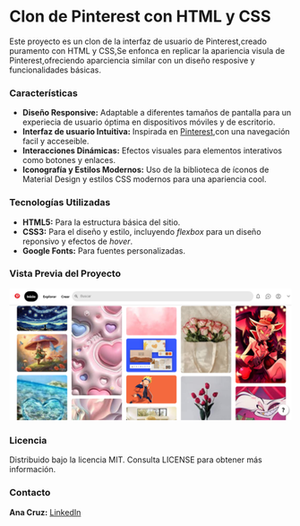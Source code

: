 # Clon de Pinterest con HTML y CSS

Este proyecto es un clon de la interfaz de usuario de Pinterest,creado puramento con HTML y CSS,Se enfonca en replicar la apariencia visula de Pinterest,ofreciendo aparciencia similar con un diseño resposive y funcionalidades básicas.

### Características

- **Diseño Responsive:** Adaptable a diferentes tamaños de pantalla para un experiecia de usuario óptima en dispositivos móviles y de escritorio.
- **Interfaz de usuario Intuitiva:** Inspirada en [Pinterest](https://mx.pinterest.com/),con una navegación facil y acceseible.
- **Interacciones Dinámicas:** Efectos visuales para elementos interativos como botones y enlaces.
- **Iconografía y Estilos Modernos:** Uso de la biblioteca de íconos de Material Design y estilos CSS modernos para una apariencia cool.

### Tecnologías Utilizadas

- **HTML5:** Para la estructura básica del sitio.
- **CSS3:** Para el diseño y estilo, incluyendo _flexbox_ para un diseño reponsivo y efectos de _hover_.
- **Google Fonts:** Para fuentes personalizadas.

### Vista Previa del Proyecto

![Demo](/imagenes/PinterestProyect.png)


### Licencia

Distribuido bajo la licencia MIT. Consulta LICENSE para obtener más información.

### Contacto

**Ana Cruz:**  [LinkedIn](https://www.linkedin.com/in/ana-laura-cruz-rivera-6b1843269/)
